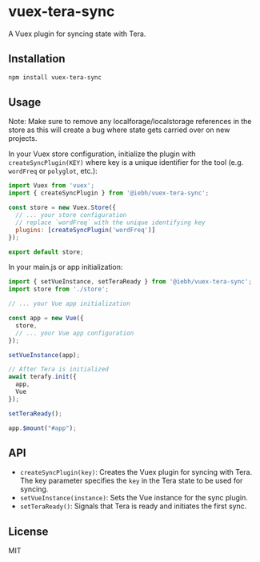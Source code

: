 # vuex-tera-sync

A Vuex plugin for syncing state with Tera.

## Installation

```bash
npm install vuex-tera-sync
```

## Usage

Note: Make sure to remove any localforage/localstorage references in the store as this will create a bug where state gets carried over on new projects.

In your Vuex store configuration, initialize the plugin with `createSyncPlugin(KEY)` where key is a unique identifier for the tool (e.g. `wordFreq` or `polyglot`, etc.):

```javascript
import Vuex from 'vuex';
import { createSyncPlugin } from '@iebh/vuex-tera-sync';

const store = new Vuex.Store({
  // ... your store configuration
  // replace `wordFreq` with the unique identifying key
  plugins: [createSyncPlugin('wordFreq')]
});

export default store;
```

In your main.js or app initialization:

```javascript
import { setVueInstance, setTeraReady } from '@iebh/vuex-tera-sync';
import store from './store';

// ... your Vue app initialization

const app = new Vue({
  store,
  // ... your Vue app configuration
});

setVueInstance(app);

// After Tera is initialized
await terafy.init({
  app,
  Vue
});

setTeraReady();

app.$mount("#app");
```

## API

- `createSyncPlugin(key)`: Creates the Vuex plugin for syncing with Tera. The key parameter specifies the `key` in the Tera state to be used for syncing.
- `setVueInstance(instance)`: Sets the Vue instance for the sync plugin.
- `setTeraReady()`: Signals that Tera is ready and initiates the first sync.

## License

MIT
